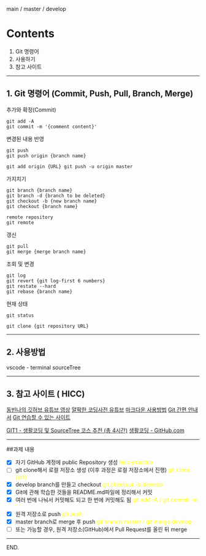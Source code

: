 main / master / develop

# Contents
1. Git 명령어
2. 사용하기
3. 참고 사이트

<hr />

## 1. Git 명령어 (Commit, Push, Pull, Branch, Merge)

추가와 확정(Commit) 

    git add -A
    git commit -m '{comment content}'

변경된 내용 반영 

    git push 
    git push origin {branch name}

    git add origin {URL} git push -u origin master

가지치기 

    git branch {branch name} 
    git branch -d {branch to be deleted} 
    git checkout -b {new branch name} 
    git checkout {branch name}

    remote repository
    git remote

갱신

    git pull 
    git merge {merge branch name}

 조회 및 변경
 
    git log 
    git revert {git log-first 6 numbers}
    git restate --hard
    git rebase {branch name}
    
현재 상태

    git status

    git clone {git repository URL}
    

<hr />

## 2. 사용방법

vscode - terminal
sourceTree

<hr />

## 3. 참고 사이트 ( HICC)

  [동빈나의 깃허브 유튜브 영상](https://youtube.com/playlist?list=PLRx0vPvlEmdD5FLIdwTM4mKBgyjv4no81)
  [얄팍한 코딩사전 유튜브](https://www.youtube.com/watch?v=FXDjmsiv8fI)
  [마크다운 사용방법](https://gist.github.com/ihoneymon/652be052a0727ad59601)
  [Git 간편 안내서](https://rogerdudler.github.io/git-guide/index.ko.html)
  [Git 연습할 수 있는 사이트](https://learngitbranching.js.org/?locale=ko)
  
  [GIT1 - 생활코딩 및 SourceTree 코스 추천 (총 4시간)](https://www.opentutorials.org/course/3837)
  [생활코딩 - GitHub.com](https://www.youtube.com/playlist?list=PLuHgQVnccGMDWjb0TWItMCfDWDs8Y3Oo7)
  
  
  
  
<hr />

##과제 내용

- [X] 자기 GitHub 계정에 public Repository 생성 <span style='color:yellow'> hicc-practice </span>
- [ ] git clone해서 로컬 저장소 생성 (이후 과정은 로컬 저장소에서 진행) <span style='color:yellow'> git clone {url}</span>
- [X] develop branch를 만들고 checkout <span style='color:yellow'> git checkout -b develop </span>
- [X] Git에 관해 학습한 것들을 README.md파일에 정리해서 커밋
- [X]  여러 번에 나눠서 커밋해도 되고 한 번에 커밋해도 됨 <span style='color:yellow'> git add -A / git commit -m ' ' </span>
- [X] 원격 저장소로 push <span style='color:yellow'> git push </span>
- [X] master branch로 merge 후 push <span style='color:yellow'> git branch master / git merge develop</span>
- [ ] 또는 가능할 경우, 원격 저장소(GitHub)에서 Pull Request를 올린 뒤 merge

<hr />

END.
